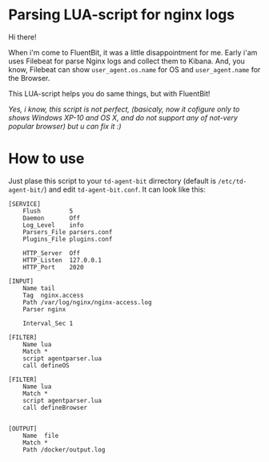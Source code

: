 # Parsing  LUA-script for nginx logs
Hi there!

When i'm come to FluentBit, it was a little disappointment for me. Early i'am uses Filebeat for parse Nginx logs and collect them to Kibana.
And, you know, Filebeat can show `user_agent.os.name` for OS and `user_agent.name` for the Browser.

This LUA-script helps you do same things, but with FluentBit!

_Yes, i know, this script is not perfect, (basicaly, now it cofigure only to shows Windows XP-10 and OS X, and do not support any of not-very popular browser) but u can fix it :)_

# How to use

Just plase this script to your `td-agent-bit` dirrectory (default is `/etc/td-agent-bit/`) and edit `td-agent-bit.conf`. It can look like this:
```
[SERVICE]
    Flush        5
    Daemon       Off
    Log_Level    info
    Parsers_File parsers.conf
    Plugins_File plugins.conf

    HTTP_Server  Off
    HTTP_Listen  127.0.0.1
    HTTP_Port    2020

[INPUT]
    Name tail
    Tag  nginx.access
    Path /var/log/nginx/nginx-access.log
    Parser nginx

    Interval_Sec 1

[FILTER]
    Name lua
    Match *
    script agentparser.lua
    call defineOS 

[FILTER]
    Name lua
    Match *
    script agentparser.lua
    call defineBrowser


[OUTPUT]
    Name  file
    Match *
    Path /docker/output.log

```


